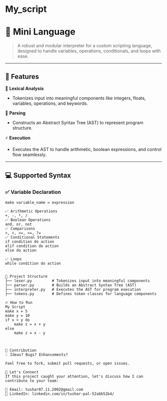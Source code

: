 # My_script

# 🚀 Mini Language  

> A robust and modular interpreter for a custom scripting language, designed to handle variables, operations, conditionals, and loops with ease.

---

## 🌟 Features  

🔑 **Lexical Analysis**  
- Tokenizes input into meaningful components like integers, floats, variables, operations, and keywords.  

🌳 **Parsing**  
- Constructs an Abstract Syntax Tree (AST) to represent program structure.

⚡ **Execution**  
- Executes the AST to handle arithmetic, boolean expressions, and control flow seamlessly.  

---

## 💻 Supported Syntax  

### ✅ **Variable Declaration**  
```plaintext
make variable_name = expression

✅ Arithmetic Operations
+, -, *, /
✅ Boolean Operations
and, or, not
✅ Comparisons
>, <, >=, <=, ?=
✅ Conditional Statements
if condition do action  
elif condition do action  
else do action

✅ Loops
while condition do action


📂 Project Structure
├── lexer.py         # Tokenizes input into meaningful components  
├── parser.py        # Builds an Abstract Syntax Tree (AST)  
├── interpreter.py   # Executes the AST for program execution  
├── tokens.py        # Defines token classes for language components  

🔥 How to Run
My Script
make x = 5
make y = 10
if x < y do
    make z = x + y
else
    make z = x - y



🌟 Contribution
💡 Ideas? Bugs? Enhancements?

Feel free to fork, submit pull requests, or open issues.

🤝 Let's Connect
If this project caught your attention, let's discuss how I can contribute to your team:

📧 Email: tushar07.11.2002@gmail.com
💼 LinkedIn: linkedin.com/in/tushar-pal-52abb52b4/


